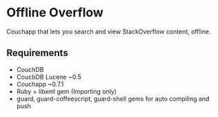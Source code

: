 Offline Overflow
================

Couchapp that lets you search and view StackOverflow content, offline.

Requirements
------------

* CouchDB
* CoucbDB Lucene ~0.5
* Couchapp ~0.7.1
* Ruby + libxml gem (Importing only)
* guard, guard-coffeescript, guard-shell gems for auto compiling and push
